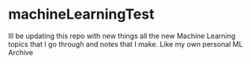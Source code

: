 # machineLearningTest

Ill be updating this repo with new things all the new Machine Learning topics that I go through and notes that I make. Like my own personal ML Archive
